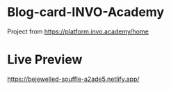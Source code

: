 # Blog-card-INVO-Academy
Project from https://platform.invo.academy/home
# Live Preview
https://bejewelled-souffle-a2ade5.netlify.app/
